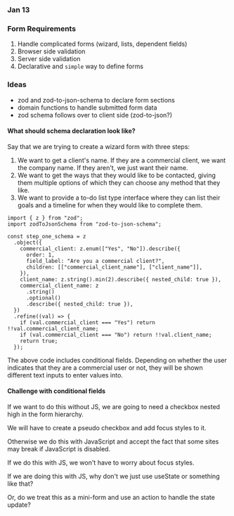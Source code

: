 ### Jan 13

### Form Requirements

1. Handle complicated forms (wizard, lists, dependent fields)
2. Browser side validation
3. Server side validation
4. Declarative and `simple` way to define forms

### Ideas

- zod and zod-to-json-schema to declare form sections
- domain functions to handle submitted form data
- zod schema follows over to client side (zod-to-json?)

#### What should schema declaration look like?

Say that we are trying to create a wizard form with three steps:

1. We want to get a client's name. If they are a commercial client, we want the company name. If they aren't, we just want their name.
2. We want to get the ways that they would like to be contacted, giving them multiple options of which they can choose any method that they like.
3. We want to provide a to-do list type interface where they can list their goals and a timeline for when they would like to complete them.

```tsx
import { z } from "zod";
import zodToJsonSchema from "zod-to-json-schema";

const step_one_schema = z
  .object({
    commercial_client: z.enum(["Yes", "No"]).describe({
      order: 1,
      field_label: "Are you a commercial client?",
      children: [["commercial_client_name"], ["client_name"]],
    }),
    client_name: z.string().min(2).describe({ nested_child: true }),
    commercial_client_name: z
      .string()
      .optional()
      .describe({ nested_child: true }),
  })
  .refine((val) => {
    if (val.commercial_client === "Yes") return !!val.commercial_client_name;
    if (val.commercial_client === "No") return !!val.client_name;
    return true;
  });
```

The above code includes conditional fields. Depending on whether the user indicates that they are a commercial user or not, they will be shown different text inputs to enter values into.

#### Challenge with conditional fields

If we want to do this without JS, we are going to need a checkbox nested high in the form hierarchy.

We will have to create a pseudo checkbox and add focus styles to it.

Otherwise we do this with JavaScript and accept the fact that some sites may break if JavaScript is disabled.

If we do this with JS, we won't have to worry about focus styles.

If we are doing this with JS, why don't we just use useState or something like that?

Or, do we treat this as a mini-form and use an action to handle the state update?



